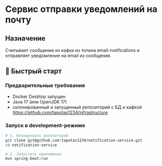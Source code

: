 # Сервис отправки уведомлений на почту

## Назначение

Считывает сообщение из кафки из топика email-notifications и 
отправляет уведомление на email из сообщения.

## 🚀 Быстрый старт

### Предварительные требования
- Docker Desktop запущен
- Java 17 (или OpenJDK 17)
- склонированный и запущенный репозиторий с БД и кафкой https://github.com/tapotas1234/infrastructure


### Запуск в development-режиме
```bash
# 1. Клонировать репозиторий
git clone git@github.com:tapotas1234/notification-service.git
cd notification-service

# 2. Запустить приложение
mvn spring-boot:run